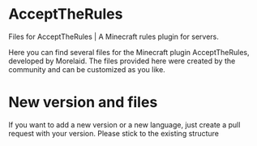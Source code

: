 # AcceptTheRules
Files for AcceptTheRules | A Minecraft rules plugin for servers.

Here you can find several files for the Minecraft plugin AcceptTheRules, developed by Morelaid.
The files provided here were created by the community and can be customized as you like.

# New version and files
If you want to add a new version or a new language, just create a pull request with your version.
Please stick to the existing structure
